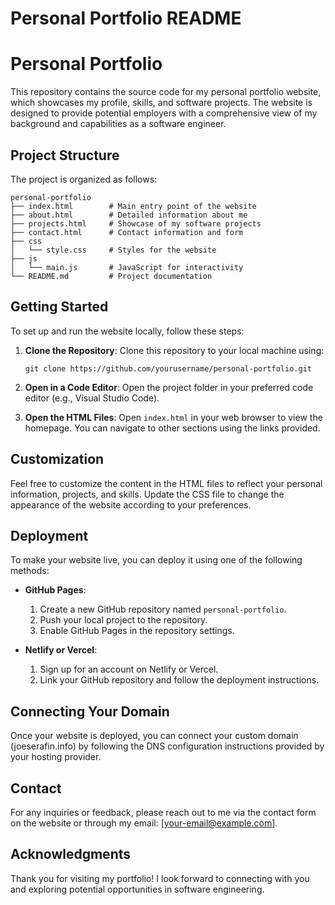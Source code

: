 # Personal Portfolio README

# Personal Portfolio

This repository contains the source code for my personal portfolio website, which showcases my profile, skills, and software projects. The website is designed to provide potential employers with a comprehensive view of my background and capabilities as a software engineer.

## Project Structure

The project is organized as follows:

```
personal-portfolio
├── index.html        # Main entry point of the website
├── about.html        # Detailed information about me
├── projects.html     # Showcase of my software projects
├── contact.html      # Contact information and form
├── css
│   └── style.css     # Styles for the website
├── js
│   └── main.js       # JavaScript for interactivity
└── README.md         # Project documentation
```

## Getting Started

To set up and run the website locally, follow these steps:

1. **Clone the Repository**:
   Clone this repository to your local machine using:
   ```
   git clone https://github.com/yourusername/personal-portfolio.git
   ```

2. **Open in a Code Editor**:
   Open the project folder in your preferred code editor (e.g., Visual Studio Code).

3. **Open the HTML Files**:
   Open `index.html` in your web browser to view the homepage. You can navigate to other sections using the links provided.

## Customization

Feel free to customize the content in the HTML files to reflect your personal information, projects, and skills. Update the CSS file to change the appearance of the website according to your preferences.

## Deployment

To make your website live, you can deploy it using one of the following methods:

- **GitHub Pages**:
  1. Create a new GitHub repository named `personal-portfolio`.
  2. Push your local project to the repository.
  3. Enable GitHub Pages in the repository settings.

- **Netlify or Vercel**:
  1. Sign up for an account on Netlify or Vercel.
  2. Link your GitHub repository and follow the deployment instructions.

## Connecting Your Domain

Once your website is deployed, you can connect your custom domain (joeserafin.info) by following the DNS configuration instructions provided by your hosting provider.

## Contact

For any inquiries or feedback, please reach out to me via the contact form on the website or through my email: [your-email@example.com].

## Acknowledgments

Thank you for visiting my portfolio! I look forward to connecting with you and exploring potential opportunities in software engineering.